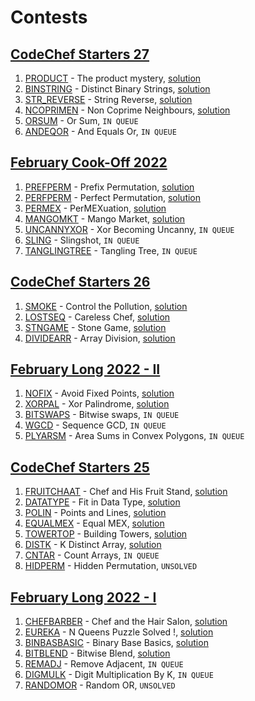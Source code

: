 # Contests

## [CodeChef Starters 27](https://www.codechef.com/START27)
1. [PRODUCT](https://www.codechef.com/problems/PRODUCT) - The product mystery, [solution](./PRODUCT)
2. [BINSTRING](https://www.codechef.com/problems/BINSTRING) - Distinct Binary Strings, [solution](./BINSTRING)
3. [STR_REVERSE](https://www.codechef.com/problems/STR_REVERSE) - String Reverse, [solution](./STR_REVERSE)
4. [NCOPRIMEN](https://www.codechef.com/problems/NCOPRIMEN) - Non Coprime Neighbours, [solution](./NCOPRIMEN)
5. [ORSUM](https://www.codechef.com/problems/ORSUM) - Or Sum, `IN QUEUE`
6. [ANDEQOR](https://www.codechef.com/problems/ANDEQOR) - And Equals Or, `IN QUEUE`

## [February Cook-Off 2022](https://www.codechef.com/COOK138)
1. [PREFPERM](https://www.codechef.com/problems/PREFPERM) - Prefix Permutation, [solution](./PREFPERM)
2. [PERFPERM](https://www.codechef.com/problems/PERFPERM) - Perfect Permutation, [solution](./PERFPERM)
3. [PERMEX](https://www.codechef.com/problems/PERMEX) - PerMEXuation, [solution](./PERMEX)
4. [MANGOMKT](https://www.codechef.com/problems/MANGOMKT) - Mango Market, [solution](./MANGOMKT)
5. [UNCANNYXOR](https://www.codechef.com/problems/UNCANNYXOR) - Xor Becoming Uncanny, `IN QUEUE`
6. [SLING](https://www.codechef.com/problems/SLING) - Slingshot, `IN QUEUE`
7. [TANGLINGTREE](https://www.codechef.com/problems/TANGLINGTREE) - Tangling Tree, `IN QUEUE`

## [CodeChef Starters 26](https://www.codechef.com/START26)
1. [SMOKE](https://www.codechef.com/problems/SMOKE) - Control the Pollution, [solution](./SMOKE)
2. [LOSTSEQ](https://www.codechef.com/problems/LOSTSEQ) - Careless Chef, [solution](./LOSTSEQ)
3. [STNGAME](https://www.codechef.com/problems/STNGAME) - Stone Game, [solution](./STNGAME)
4. [DIVIDEARR](https://www.codechef.com/problems/DIVIDEARR) - Array Division, [solution](./DIVIDEARR)

## [February Long 2022 - II](https://www.codechef.com/FEB222)
1. [NOFIX](https://www.codechef.com/problems/NOFIX) - Avoid Fixed Points, [solution](./NOFIX)
2. [XORPAL](https://www.codechef.com/problems/XORPAL) - Xor Palindrome, [solution](./XORPAL)
3. [BITSWAPS](https://www.codechef.com/problems/BITSWAPS) - Bitwise swaps, `IN QUEUE`
4. [WGCD](https://www.codechef.com/problems/WGCD) - Sequence GCD, `IN QUEUE`
5. [PLYARSM](https://www.codechef.com/problems/PLYARSM) - Area Sums in Convex Polygons, `IN QUEUE`

## [CodeChef Starters 25](https://www.codechef.com/START25)
1. [FRUITCHAAT](https://www.codechef.com/problems/FRUITCHAAT) - Chef and His Fruit Stand, [solution](./FRUITCHAAT)
2. [DATATYPE](https://www.codechef.com/problems/DATATYPE) - Fit in Data Type, [solution](./DATATYPE)
3. [POLIN](https://www.codechef.com/problems/POLIN) - Points and Lines, [solution](./POLIN)
4. [EQUALMEX](https://www.codechef.com/problems/EQUALMEX) - Equal MEX, [solution](./EQUALMEX)
5. [TOWERTOP](https://www.codechef.com/problems/TOWERTOP) - Building Towers, [solution](./TOWERTOP)
6. [DISTK](https://www.codechef.com/problems/DISTK) - K Distinct Array, [solution](./DISTK)
7. [CNTAR](https://www.codechef.com/problems/CNTAR) - Count Arrays, `IN QUEUE`
8. [HIDPERM](https://www.codechef.com/problems/HIDPERM) - Hidden Permutation, `UNSOLVED`

## [February Long 2022 - I](https://www.codechef.com/FEB221)
1. [CHEFBARBER](https://www.codechef.com/problems/CHEFBARBER) - Chef and the Hair Salon, [solution](./CHEFBARBER)
2. [EUREKA](https://www.codechef.com/problems/EUREKA) - N Queens Puzzle Solved !, [solution](./EUREKA)
3. [BINBASBASIC](https://www.codechef.com/problems/BINBASBASIC) - Binary Base Basics, [solution](./BINBASBASIC)
4. [BITBLEND](https://www.codechef.com/problems/BITBLEND) - Bitwise Blend, [solution](./BITBLEND)
5. [REMADJ](https://www.codechef.com/problems/REMADJ) - Remove Adjacent, `IN QUEUE`
6. [DIGMULK](https://www.codechef.com/problems/DIGMULK) - Digit Multiplication By K, `IN QUEUE`
7. [RANDOMOR](https://www.codechef.com/problems/RANDOMOR) - Random OR, `UNSOLVED`
